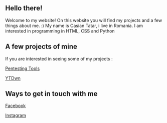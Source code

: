 ## Hello there!
Welcome to my website! On this website you will find my projects and a few things about me. :)
My name is Casian Tatar, i live in Romania.
I am interested in programming in HTML, CSS and Python

## A few projects of mine
If you are interested in seeing some of my projects :

[Pentesting Tools](https://github.com/cxlxsseum/pentest-tools)

[YTDwn](https://github.com/cxlxsseum/YTDwn)

## Ways to get in touch with me
[Facebook](https://www.facebook.com/casian.tatar.5)

[Instagram](https://www.instagram.com/casian.tatar)
